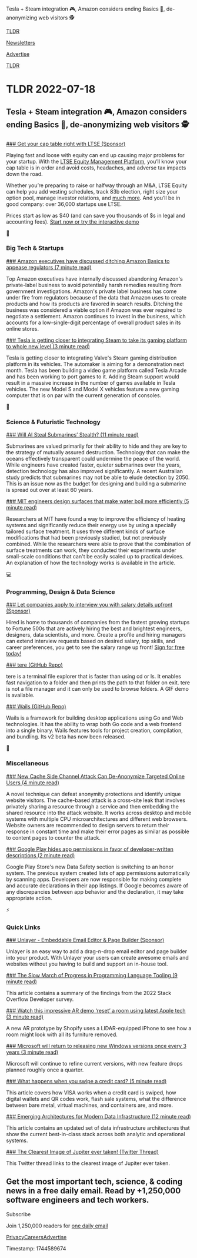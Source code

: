 Tesla + Steam integration 🎮, Amazon considers ending Basics 🛒, de-anonymizing web visitors 🕵️

[TLDR](/)

[Newsletters](/newsletters)

[Advertise](https://advertise.tldr.tech/)

[TLDR](/)

# TLDR 2022-07-18

## Tesla + Steam integration 🎮, Amazon considers ending Basics 🛒, de-anonymizing web visitors 🕵️

### 

[### Get your cap table right with LTSE (Sponsor)](https://equity.ltse.com/)

Playing fast and loose with equity can end up causing major problems for your startup. With the [LTSE Equity Management Platform](https://equity.ltse.com/), you’ll know your cap table is in order and avoid costs, headaches, and adverse tax impacts down the road.

Whether you’re preparing to raise or halfway through an M&A, LTSE Equity can help you add vesting schedules, track 83b election, right size your option pool, manage investor relations, and [much more](https://equity.ltse.com/). And you’ll be in good company: over 36,000 startups use LTSE.

Prices start as low as $40 (and can save you thousands of $s in legal and accounting fees). [Start now or try the interactive demo](https://equity.ltse.com/)

📱

### Big Tech & Startups

[### Amazon executives have discussed ditching Amazon Basics to appease regulators (7 minute read)](https://www.vox.com/recode/2022/7/15/23219277/amazon-basics-private-label-antitrust-concessions?utm_source=tldrnewsletter)

Top Amazon executives have internally discussed abandoning Amazon's private-label business to avoid potentially harsh remedies resulting from government investigations. Amazon's private label business has come under fire from regulators because of the data that Amazon uses to create products and how its products are favored in search results. Ditching the business was considered a viable option if Amazon was ever required to negotiate a settlement. Amazon continues to invest in the business, which accounts for a low-single-digit percentage of overall product sales in its online stores.

[### Tesla is getting closer to integrating Steam to take its gaming platform to whole new level (3 minute read)](https://electrek.co/2022/07/16/tesla-getting-closer-integrating-steam-gaming-platform/?utm_source=tldrnewsletter)

Tesla is getting closer to integrating Valve's Steam gaming distribution platform in its vehicles. The automaker is aiming for a demonstration next month. Tesla has been building a video game platform called Tesla Arcade and has been working to port games to it. Adding Steam support would result in a massive increase in the number of games available in Tesla vehicles. The new Model S and Model X vehicles feature a new gaming computer that is on par with the current generation of consoles.

🚀

### Science & Futuristic Technology

[### Will AI Steal Submarines’ Stealth? (11 minute read)](https://spectrum.ieee.org/nuclear-submarine?utm_source=tldrnewsletter)

Submarines are valued primarily for their ability to hide and they are key to the strategy of mutually assured destruction. Technology that can make the oceans effectively transparent could undermine the peace of the world. While engineers have created faster, quieter submarines over the years, detection technology has also improved significantly. A recent Australian study predicts that submarines may not be able to elude detection by 2050. This is an issue now as the budget for designing and building a submarine is spread out over at least 60 years.

[### MIT engineers design surfaces that make water boil more efficiently (5 minute read)](https://news.mit.edu/2022/boiling-surfaces-efficient-0712?utm_source=tldrnewsletter)

Researchers at MIT have found a way to improve the efficiency of heating systems and significantly reduce their energy use by using a specially tailored surface treatment. It uses three different kinds of surface modifications that had been previously studied, but not previously combined. While the researchers were able to prove that the combination of surface treatments can work, they conducted their experiments under small-scale conditions that can't be easily scaled up to practical devices. An explanation of how the technology works is available in the article.

💻

### Programming, Design & Data Science

[### Let companies apply to interview you with salary details upfront (Sponsor)](https://hired.com/join/?utm_source=newsletter&amp;utm_medium=sponsor&amp;utm_campaign=(b2c)(l-all)(r-all)(tldrnewsletter)&amp;utm_content=find-a-job)

Hired is home to thousands of companies from the fastest growing startups to Fortune 500s that are actively hiring the best and brightest engineers, designers, data scientists, and more. Create a profile and hiring managers can extend interview requests based on desired salary, top skills, and career preferences, you get to see the salary range up front! [Sign for free today!](https://hired.com/join/?utm_source=newsletter&utm_medium=sponsor&utm_campaign=(b2c)(l-all)(r-all)(tldrnewsletter)&utm_content=find-a-job)

[### tere (GitHub Repo)](https://github.com/mgunyho/tere?utm_source=tldrnewsletter)

tere is a terminal file explorer that is faster than using cd or ls. It enables fast navigation to a folder and then prints the path to that folder on exit. tere is not a file manager and it can only be used to browse folders. A GIF demo is available.

[### Wails (GitHub Repo)](https://github.com/wailsapp/wails?utm_source=tldrnewsletter)

Wails is a framework for building desktop applications using Go and Web technologies. It has the ability to wrap both Go code and a web frontend into a single binary. Wails features tools for project creation, compilation, and bundling. Its v2 beta has now been released.

🎁

### Miscellaneous

[### New Cache Side Channel Attack Can De-Anonymize Targeted Online Users (4 minute read)](https://thehackernews.com/2022/07/new-cache-side-channel-attack-can-de.html?utm_source=tldrnewsletter)

A novel technique can defeat anonymity protections and identify unique website visitors. The cache-based attack is a cross-site leak that involves privately sharing a resource through a service and then embedding the shared resource into the attack website. It works across desktop and mobile systems with multiple CPU microarchitectures and different web browsers. Website owners are recommended to design servers to return their response in constant time and make their error pages as similar as possible to content pages to counter the attack.

[### Google Play hides app permissions in favor of developer-written descriptions (2 minute read)](https://arstechnica.com/gadgets/2022/07/google-plays-new-privacy-section-actually-hides-app-permissions/?utm_source=tldrnewsletter)

Google Play Store's new Data Safety section is switching to an honor system. The previous system created lists of app permissions automatically by scanning apps. Developers are now responsible for making complete and accurate declarations in their app listings. If Google becomes aware of any discrepancies between app behavior and the declaration, it may take appropriate action.

⚡

### Quick Links

[### Unlayer - Embeddable Email Editor & Page Builder (Sponsor)](https://unlayer.com/embed/?utm_source=tldr&amp;utm_medium=email&amp;utm_campaign=tldr-0718)

Unlayer is an easy way to add a drag-n-drop email editor and page builder into your product. With Unlayer your users can create awesome emails and websites without you having to build and support an in-house tool.

[### The Slow March of Progress in Programming Language Tooling (9 minute read)](https://earthly.dev/blog/programming-language-improvements/?utm_source=tldrnewsletter)

This article contains a summary of the findings from the 2022 Stack Overflow Developer survey.

[### Watch this impressive AR demo ‘reset’ a room using latest Apple tech (3 minute read)](https://www.theverge.com/2022/7/15/23219844/shopify-augmented-reality-roomplan-api-iphone-lidar-scanner?utm_source=tldrnewsletter)

A new AR prototype by Shopify uses a LIDAR-equipped iPhone to see how a room might look with all its furniture removed.

[### Microsoft will return to releasing new Windows versions once every 3 years (3 minute read)](https://arstechnica.com/gadgets/2022/07/report-microsoft-will-return-to-releasing-new-windows-versions-once-every-3-years/?utm_source=tldrnewsletter)

Microsoft will continue to refine current versions, with new feature drops planned roughly once a quarter.

[### What happens when you swipe a credit card? (5 minute read)](https://blog.bytebytego.com/p/ep15-what-happens-when-you-swipe?utm_source=tldrnewsletter)

This article covers how VISA works when a credit card is swiped, how digital wallets and QR codes work, flash sale systems, what the difference between bare metal, virtual machines, and containers are, and more.

[### Emerging Architectures for Modern Data Infrastructure (12 minute read)](https://future.com/emerging-architectures-modern-data-infrastructure/?utm_source=tldrnewsletter)

This article contains an updated set of data infrastructure architectures that show the current best-in-class stack across both analytic and operational systems.

[### The Clearest Image of Jupiter ever taken! (Twitter Thread)](https://threadreaderapp.com/sciencenature14/status/1548147070787211267?s=20&amp;t=tfskciweu0zbiqvisq407g)

This Twitter thread links to the clearest image of Jupiter ever taken.

## Get the most important tech, science, & coding news in a free daily email. Read by +1,250,000 software engineers and tech workers.

Subscribe

Join 1,250,000 readers for [one daily email](/api/latest/tech)

[Privacy](/privacy)[Careers](https://jobs.ashbyhq.com/tldr.tech)[Advertise](/tech/advertise)

Timestamp: 1744589674